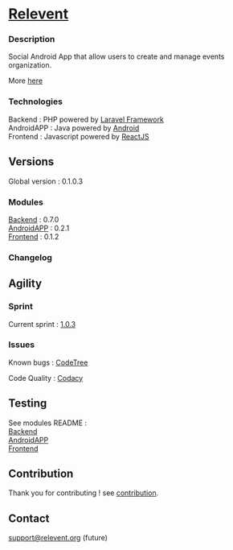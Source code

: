 [Relevent](https://herklos.github.io/Relevent)
============================
### Description
Social Android App that allow users to create and manage events organization. <br>

More [here](https://github.com/Herklos/Relevent/wiki)

### Technologies
Backend : PHP powered by [Laravel Framework](https://laravel.com)<br>
AndroidAPP : Java powered by [Android](https://developer.android.com)<br>
Frontend : Javascript powered by [ReactJS](https://facebook.github.io/react/)<br>

Versions
------------
Global version : 0.1.0.3

### Modules
[Backend](https://github.com/Herklos/Relevent/tree/dev-backend/backend#relevent---backend----) : 0.7.0 <br>
[AndroidAPP](https://github.com/Herklos/Relevent/tree/dev-android/android#relevent---android-app--) : 0.2.1 <br>
[Frontend](https://github.com/Herklos/Relevent/tree/dev-frontend/frontend#relevent---frontend--) : 0.1.2 <br>

### Changelog

Agility
------------

### Sprint
Current sprint  : [1.0.3](https://zube.io/herklos/relevent/w/workspace-1/kanban)<br>


### Issues
Known bugs  : [CodeTree](https://codetree.com/projects/26fg/issues)<br>

Code Quality : [Codacy](https://www.codacy.com/app/paul.bouquet/ProjetX)<br>

Testing
------------
See modules README : <br>
[Backend](https://github.com/Herklos/Relevent/tree/dev-backend/backend#testing)<br>
[AndroidAPP](https://github.com/Herklos/Relevent/tree/dev-android/android#testing)<br>
[Frontend](https://github.com/Herklos/Relevent/tree/dev-frontend/frontend#testing)<br>

Contribution
------------
Thank you for contributing ! see [contribution](https://github.com/Herklos/Relevent/blob/dev/CONTRIBUTING.md). <br>

Contact
------------
support@relevent.org (future)
